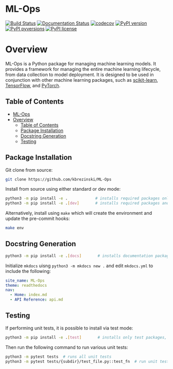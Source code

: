 
# ML-Ops

[![Build Status](https://travis-ci.com/kbrezinski/ML-Ops.svg?branch=master)](https://travis-ci.com/kbrezinski/ML-Ops)
[![Documentation Status](https://readthedocs.org/projects/ml-ops/badge/?version=latest)](https://ml-ops.readthedocs.io/en/latest/?badge=latest)
[![codecov](https://codecov.io/gh/kbrezinski/ML-Ops/branch/master/graph/badge.svg)](https://codecov.io/gh/kbrezinski/ML-Ops)
[![PyPI version](https://badge.fury.io/py/ml-ops.svg)](https://badge.fury.io/py/ml-ops)
[![PyPI pyversions](https://img.shields.io/pypi/pyversions/ml-ops.svg)](https://pypi.python.org/pypi/ml-ops/)
[![PyPI license](https://img.shields.io/pypi/l/ml-ops.svg)](https://pypi.python.org/pypi/ml-ops/)

# Overview

ML-Ops is a Python package for managing machine learning models. It provides a framework for managing the entire machine learning lifecycle, from data collection to model deployment. It is designed to be used in conjunction with other machine learning packages, such as [scikit-learn](https://scikit-learn.org/stable/), [TensorFlow](https://www.tensorflow.org/), and [PyTorch](https://pytorch.org/).

## Table of Contents

- [ML-Ops](#ml-ops)
- [Overview](#overview)
  - [Table of Contents](#table-of-contents)
  - [Package Installation](#package-installation)
  - [Docstring Generation](#docstring-generation)
  - [Testing](#testing)

## Package Installation

Git clone from source:
```bash
git clone https://github.com/kbrezinski/ML-Ops 
```

Install from source using either standard or dev mode:

```bash
python3 -m pip install -e .            # installs required packages only
python3 -m pip install -e .[dev]       # installs required packages and dev packages
```
Alternatively, install using `make` which will create the environment and update the pre-commit hooks:
```bash
make env
```



## Docstring Generation

```bash
python3 -m pip install -e .[docs]       # installs documentation packages
```

Initialize `mkdocs` uisng `python3 -m mkdocs new .` and edit `mkdocs.yml` to include the following:

```yaml
site_name: ML-Ops
theme: readthedocs
nav:
  - Home: index.md
  - API Reference: api.md
```

## Testing

If performing unit tests, it is possible to install via test mode:

```bash
python3 -m pip install -e .[test]       # installs only test packages, i.e. pytest
```

Then run the following command to run various unit tests:

```bash
python3 -m pytest tests  # runs all unit tests
python3 -m pytest tests/{subdir}/test_file.py::test_fn  # run unit test for specific function
```


